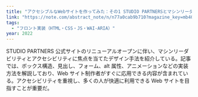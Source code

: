 ```yaml
---
title: "アクセシブルなWebサイトを作ってみた：その1 STUDIO PARTNERSとマシンリーダビリティ編｜いっちゃの雑記｜note"
link: "https://note.com/abstract_note/n/n77a0cab9b710?magazine_key=mb40ab2856a4c"
tags:
  - "フロント実装（HTML・CSS・JS・WAI-ARIA）"
year: 2022
---
```


STUDIO PARTNERS 公式サイトのリニューアルオープンに伴い、マシンリーダビリティとアクセシビリティに焦点を当てたデザイン手法を紹介している。記事では、ボックス構造、見出し、フォーム、alt 属性、アニメーションなどの実装方法を解説しており、Web サイト制作者がすぐに応用できる内容が含まれている。アクセシビリティを重視し、多くの人が快適に利用できる Web サイトを目指すことが重要だ。
